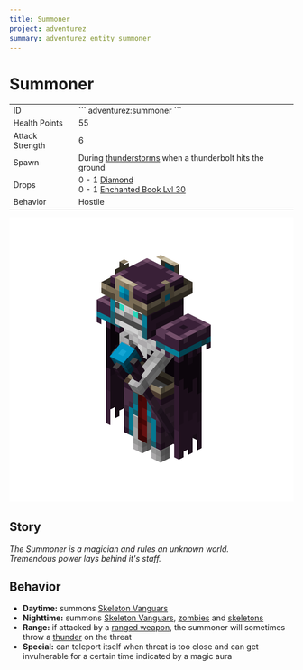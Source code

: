 ```yaml
---
title: Summoner
project: adventurez
summary: adventurez entity summoner
---
```

# Summoner
<div class="combi">
<div class="divthing">
<table class="tablething">
    <tbody>
        <tr>
            <td class="first-column">ID</td>
            <td class="second-column">
            ```
            adventurez:summoner
            ```
            </td>
        </tr>
        <tr id="linear-top">
            <td class="first-column">Health Points</td>
            <td class="second-column">55</td>
        </tr>
        <tr id="linear-top">
            <td class="first-column">Attack Strength</td>
            <td class="second-column">6</td>
        </tr>
        <tr id="linear-top">
            <td class="first-column">Spawn</td>
            <td class="second-column">During <a href="https://minecraft.fandom.com/wiki/Thunderstorm" target="_blank">thunderstorms</a> when a thunderbolt hits the ground</td>
        </tr>
        <tr id="linear-top">
            <td class="first-column">Drops</td>
            <td class="second-column">0 - 1 <a href="https://minecraft.fandom.com/wiki/Diamond" target="_blank">Diamond</a><br>0 - 1 <a href="https://minecraft.fandom.com/wiki/Enchanted_Book" target="_blank">Enchanted Book Lvl 30</a></td>
        </tr>
        <tr id="linear-top">
            <td class="first-column">Behavior</td>
            <td class="second-column">Hostile</td>
        </tr>
    </tbody>
</table>
</div>
<div class="div-img-center">
<img src="../../../../assets/adventurez/entities/summoner.png" loading="lazy" />
</div>
</div>

## Story

*The Summoner is a magician and rules an unknown world.*  
*Tremendous power lays behind it's staff.*

## Behavior

* **Daytime:** summons <a href="../Skeleton_Vanguard/">Skeleton Vanguars</a>
* **Nighttime:** summons <a href="../Skeleton_Vanguard/">Skeleton Vanguars</a>, <a href="https://minecraft.fandom.com/wiki/Zombie" target="_blank">zombies</a> and <a href="https://minecraft.fandom.com/wiki/Skeleton" target="_blank">skeletons</a>
* **Range:** if attacked by a <a href="https://minecraft.fandom.com/wiki/Weapon" target="_blank">ranged weapon</a>, the summoner will sometimes throw a <a href="https://minecraft.fandom.com/wiki/Thunderstorm#Lightning" target="_blank">thunder</a> on the threat
* **Special:** can teleport itself when threat is too close and can get invulnerable for a certain time indicated by a magic aura